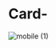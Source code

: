 # Card- 

![mobile (1)](https://github.com/Pranali9922/Card-/assets/109171261/fd489465-bf0e-44bb-9d0e-8f1c50c0ec27)
